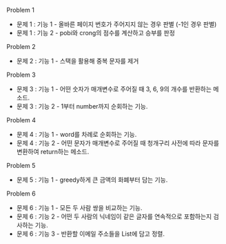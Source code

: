 Problem 1 <br/>
- 문제 1 : 기능 1 - 올바른 페이지 번호가 주어지지 않는 경우 판별 (-1인 경우 판별) 
- 문제 1 : 기능 2 - pobi와 crong의 점수를 계산하고 승부를 판정

Problem 2 <br/>
- 문제 2 : 기능 1 - 스택을 활용해 중복 문자를 제거

Problem 3 <br/>
- 문제 3 : 기능 1 - 어떤 숫자가 매개변수로 주어질 때 3, 6, 9의 개수를 반환하는 메소드.
- 문제 3 : 기능 2 - 1부터 number까지 순회하는 기능.

Problem 4 <br/>
- 문제 4 : 기능 1 - word를 차례로 순회하는 기능.
- 문제 4 : 기능 2 - 어떤 문자가 매개변수로 주어질 때 청개구리 사전에 따라 문자를 변환하여 return하는 메소드.

Problem 5 <br/>
- 문제 5 : 기능 1 - greedy하게 큰 금액의 화폐부터 담는 기능.

Problem 6 <br/>
- 문제 6 : 기능 1 - 모든 두 사람 쌍을 비교하는 기능.
- 문제 6 : 기능 2 - 어떤 두 사람의 닉네임이 같은 글자를 연속적으로 포함하는지 검사하는 기능.
- 문제 6 : 기능 3 - 반환할 이메일 주소들을 List에 담고 정렬.
